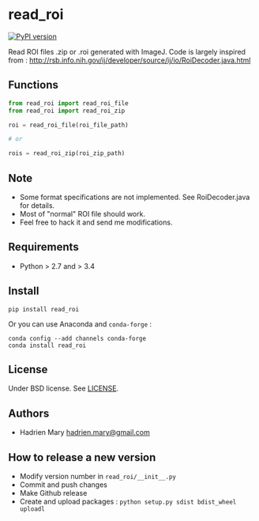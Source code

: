 # read_roi

[![PyPI version](https://img.shields.io/pypi/v/read_roi.svg?maxAge=2591000)](https://pypi.org/project/read_roi/)

Read ROI files .zip or .roi generated with ImageJ. Code is largely inspired from : http://rsb.info.nih.gov/ij/developer/source/ij/io/RoiDecoder.java.html

## Functions

```python
from read_roi import read_roi_file
from read_roi import read_roi_zip

roi = read_roi_file(roi_file_path)

# or

rois = read_roi_zip(roi_zip_path)
```

## Note

- Some format specifications are not implemented. See RoiDecoder.java for details.
- Most of "normal" ROI file should work.
- Feel free to hack it and send me modifications.

## Requirements

- Python > 2.7 and > 3.4

## Install

`pip install read_roi`

Or you can use Anaconda and `conda-forge` :

```
conda config --add channels conda-forge
conda install read_roi
```

## License

Under BSD license. See [LICENSE](LICENSE).

## Authors

- Hadrien Mary <hadrien.mary@gmail.com>

## How to release a new version

- Modify version number in `read_roi/__init__.py`
- Commit and push changes
- Make Github release
- Create and upload packages : `python setup.py sdist bdist_wheel uploadl`
